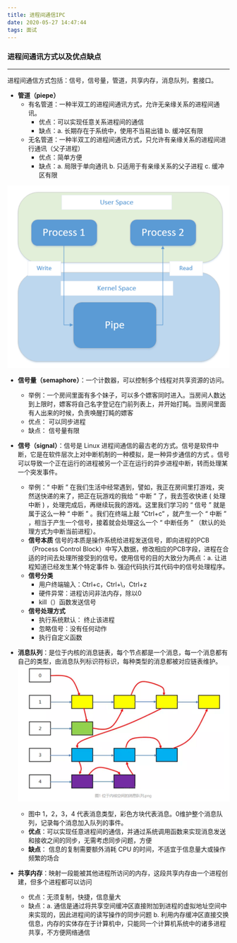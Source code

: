 ```yaml
---
title: 进程间通信IPC
date: 2020-05-27 14:47:44
tags: 面试
---
```

### 进程间通讯方式以及优点缺点
---
进程间通信方式包括：信号，信号量，管道，共享内存，消息队列，套接口。
- **管道（piepe）**
    - 有名管道：一种半双工的进程间通讯方式，允许无亲缘关系的进程间通讯。
        - 优点：可以实现任意关系进程间的通信
        - 缺点：a. 长期存在于系统中，使用不当易出错               b. 缓冲区有限
    - 无名管道：一种半双工的进程间通讯方式，只允许有亲缘关系的进程间进行通讯（父子进程）
        - 优点：简单方便
        - 缺点：a. 局限于单向通讯 b. 只适用于有亲缘关系的父子进程 c. 缓冲区有限

![image](/images/2.png)
- **信号量（semaphore）**：一个计数器，可以控制多个线程对共享资源的访问。
  
    - 举例：一个房间里面有多个妹子，可以多个嫖客同时进入。当房间人数达到上限时，嫖客将自己名字登记在门前列表上，并开始打盹。当房间里面有人出来的时候，负责唤醒打盹的嫖客
    - 优点： 可以同步进程
    - 缺点： 信号量有限
- **信号（signal）**：信号是 Linux 进程间通信的最古老的方式。信号是软件中断，它是在软件层次上对中断机制的一种模拟，是一种异步通信的方式   。信号可以导致一个正在运行的进程被另一个正在运行的异步进程中断，转而处理某一个突发事件。

    - 举例：“ 中断 ” 在我们生活中经常遇到，譬如，我正在房间里打游戏，突然送快递的来了，把正在玩游戏的我给 “ 中断 ” 了，我去签收快递 ( 处理中断 ) ，处理完成后，再继续玩我的游戏。这里我们学习的 “ 信号 ” 就是属于这么一种 “ 中断 ” 。我们在终端上敲 “Ctrl+c” ，就产生一个 “ 中断 ” ，相当于产生一个信号，接着就会处理这么一个 “ 中断任务 ” （默认的处理方式为中断当前进程）。
    - **信号本质** 信号的本质是操作系统给进程发送信号，即向进程的PCB（Process Control Block）中写入数据，修改相应的PCB字段，进程在合适的时间去处理所接受到的信号。使用信号的目的大致分为两点：a. 让进程知道已经发生某个特定事件 b. 强迫代码执行其代码中的信号处理程序。
    - **信号分类**
        - 用户终端输入：Ctrl+c，Ctrl+\，Ctrl+z
        - 硬件异常：进程访问非法内存，除以0
        - kill（）函数发送信号
    - **信号处理方式**
        - 执行系统默认： 终止该进程
        - 忽略信号：没有任何动作
        - 执行自定义函数
- **消息队列**：是位于内核的消息链表，每个节点都是一个消息，每一个消息都有自己的类型，由消息队列标识符标识，每种类型的消息都被对应链表维护。
![image](/images/3.png)
    * 图中 1，2，3，4 代表消息类型，彩色方块代表消息。0维护整个消息队列，记录每个消息加入队列的事件。
    - **优点**：可以实现任意进程间的通信，并通过系统调用函数来实现消息发送和接收之间的同步，无需考虑同步问题，方便
    - **缺点**： 信息的复制需要额外消耗 CPU 的时间，不适宜于信息量大或操作频繁的场合

- **共享内存**：映射一段能被其他进程所访问的内存，这段共享内存由一个进程创建，但多个进程都可以访问
    - 优点：无须复制，快捷，信息量大
    - 缺点：a. 通信是通过将共享空间缓冲区直接附加到进程的虚拟地址空间中来实现的，因此进程间的读写操作的同步问题 b. 利用内存缓冲区直接交换信息，内存的实体存在于计算机中，只能同一个计算机系统中的诸多进程共享，不方便网络通信


